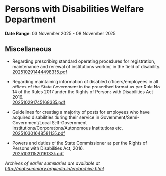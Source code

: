 # Persons with Disabilities Welfare Department

**Date Range**: 03 November 2025 - 08 November 2025


## Miscellaneous
- Regarding prescribing standard operating procedures for registration, maintenance and renewal of institutions working in the field of disability.\
  [202510291444498335.pdf](https://gr.maharashtra.gov.in/Site/Upload/Government%20Resolutions/English/202510291444498335.pdf)

- Regarding maintaining information of disabled officers/employees in all offices of the State Government in the prescribed format as per Rule No. 14 of the Rules 2017 under the Rights of Persons with Disabilities Act 2016.\
  [202510291745168335.pdf](https://gr.maharashtra.gov.in/Site/Upload/Government%20Resolutions/English/202510291745168335.pdf)

- Guidelines for creating a majority of posts for employees who have acquired disabilities during their service in Government/Semi-Government/Local Self-Government Institutions/Corporations/Autonomous Institutions etc.\
  [202510301648581135.pdf](https://gr.maharashtra.gov.in/Site/Upload/Government%20Resolutions/English/202510301648581135.pdf)

- Powers and duties of the State Commissioner as per the Rights of Persons with Disabilities Act, 2016.\
  [202510311520161335.pdf](https://gr.maharashtra.gov.in/Site/Upload/Government%20Resolutions/English/202510311520161335.....pdf)


*Archives of earlier summaries are available at http://mahsummary.orgpedia.in/en/archive.html*